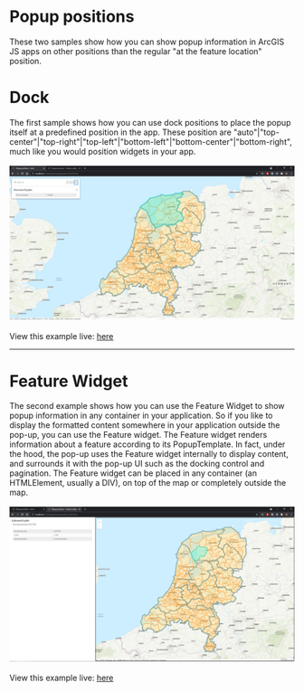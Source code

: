 # Popup positions
These two samples show how you can show popup information in ArcGIS JS apps on other positions than the regular "at the feature location" position.

# Dock
The first sample shows how you can use dock positions to place the popup itself at a predefined position in the app. These position are "auto"|"top-center"|"top-right"|"top-left"|"bottom-left"|"bottom-center"|"bottom-right", much like you would position widgets in your app.
<br>
<br>
![Popup dock positions](../images/popup-dock.png)
<br>
<br>
View this example live:
[here](https://esrinederland.github.io/CoolMaps/PopupPositions/dock.html)

---

# Feature Widget
The second example shows how you can use the Feature Widget to show popup information in any container in your application. So if you like to display the formatted content somewhere in your application outside the pop-up, you can use the Feature widget. The Feature widget renders information about a feature according to its PopupTemplate. In fact, under the hood, the pop-up uses the Feature widget internally to display content, and surrounds it with the pop-up UI such as the docking control and pagination. The Feature widget can be placed in any container (an HTMLElement, usually a DIV), on top of the map or completely outside the map.
<br>
<br>
![Feature Widget in a DIV](../images/popup-side.png)
<br>
<br>
View this example live:
[here](https://esrinederland.github.io/CoolMaps/PopupPositions/side.html)
